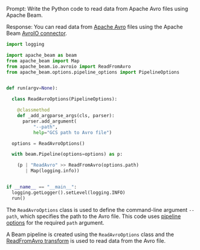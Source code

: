 Prompt:
Write the Python code to read data from Apache Avro files using Apache Beam.

Response:
You can read data from [Apache Avro](https://avro.apache.org/) files using the Apache Beam [AvroIO connector](https://beam.apache.org/releases/pydoc/current/apache_beam.io.avroio.html).

```python
import logging

import apache_beam as beam
from apache_beam import Map
from apache_beam.io.avroio import ReadFromAvro
from apache_beam.options.pipeline_options import PipelineOptions


def run(argv=None):

  class ReadAvroOptions(PipelineOptions):

    @classmethod
    def _add_argparse_args(cls, parser):
      parser.add_argument(
          "--path",
          help="GCS path to Avro file")

  options = ReadAvroOptions()

  with beam.Pipeline(options=options) as p:

    (p | "ReadAvro" >> ReadFromAvro(options.path)
       | Map(logging.info))


if __name__ == "__main__":
  logging.getLogger().setLevel(logging.INFO)
  run()
```
The `ReadAvroOptions` class is used to define the command-line argument `--path`, which specifies the path to the Avro file. This code uses [pipeline options](https://beam.apache.org/documentation/patterns/pipeline-options/) for the required `path` argument.

A Beam pipeline is created using the `ReadAvroOptions` class and the [ReadFromAvro transform](https://beam.apache.org/releases/pydoc/current/apache_beam.io.avroio.html#apache_beam.io.avroio.ReadFromAvro) is used to read data from the Avro file.


